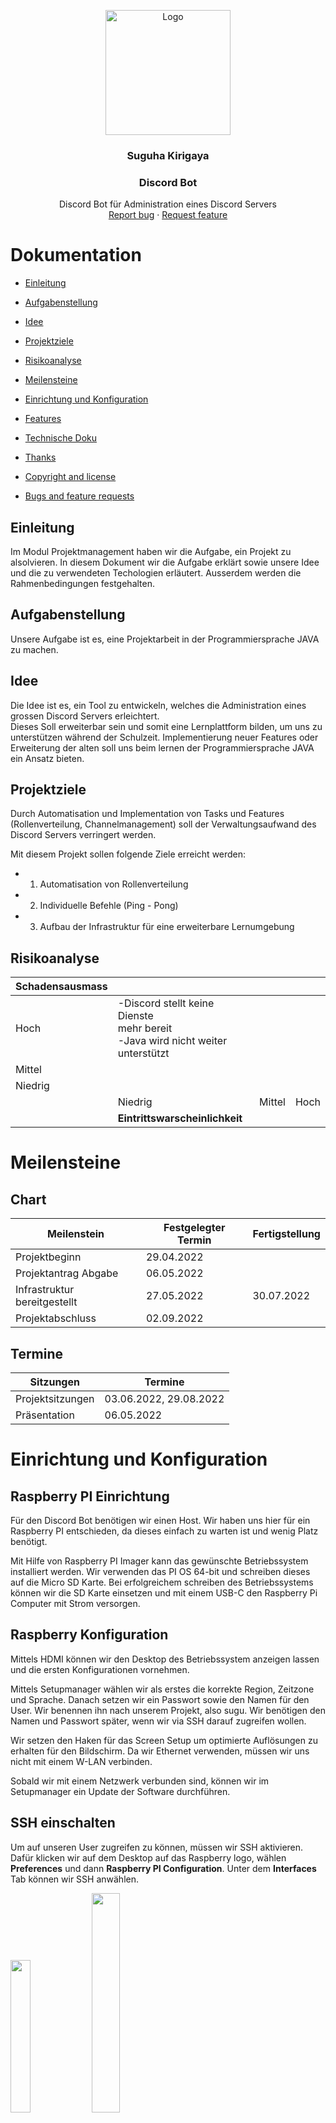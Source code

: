 
<p align="center">
  <a href="https://example.com/">
    <img src="Suguha.png" alt="Logo" width=200 height=200>
  </a>

<h3 align="center">Suguha Kirigaya</h3>
  <h3 align="center">Discord Bot</h3>

  <p align="center">
    Discord Bot für Administration eines Discord Servers 
    <br>
    <a href="https://reponame/issues/new?template=bug.md">Report bug</a>
    ·
    <a href="https://reponame/issues/new?template=feature.md&labels=feature">Request feature</a>
  </p>


# Dokumentation

- [Einleitung](#einleitung)
- [Aufgabenstellung](#aufgabenstellung)
- [Idee](#idee)
- [Projektziele](#projektziele)
- [Risikoanalyse](#risikoanalyse)
- [Meilensteine](#meilensteine)
- [Einrichtung und Konfiguration](#einrichtung-und-konfiguration)
- [Features](#features)
- [Technische Doku](#technische-doku)

- [Thanks](#thanks)
- [Copyright and license](#copyright-and-license)
- [Bugs and feature requests](#bugs-and-feature-requests)


## Einleitung

Im Modul Projektmanagement haben wir die Aufgabe, ein Projekt zu alsolvieren. 
In diesem Dokument wir die Aufgabe erklärt sowie unsere Idee und die zu verwendeten Techologien erläutert. Ausserdem werden die Rahmenbedingungen festgehalten.

## Aufgabenstellung

Unsere Aufgabe ist es, eine Projektarbeit in der Programmiersprache JAVA zu machen.

## Idee

Die Idee ist es, ein Tool zu entwickeln, welches die Administration eines grossen Discord Servers erleichtert.  
Dieses Soll erweiterbar sein und somit eine Lernplattform bilden, um uns zu unterstützen während der Schulzeit. 
Implementierung neuer Features oder Erweiterung der alten soll uns beim lernen der Programmiersprache JAVA ein Ansatz bieten.

## Projektziele

Durch Automatisation und Implementation von Tasks und Features (Rollenverteilung, Channelmanagement) soll der Verwaltungsaufwand des Discord Servers verringert werden.

Mit diesem Projekt sollen folgende Ziele erreicht werden:
- 1.	Automatisation von Rollenverteilung
- 2.	Individuelle Befehle (Ping - Pong)
- 3.	Aufbau der Infrastruktur für eine erweiterbare Lernumgebung

## Risikoanalyse


| Schadensausmass |                                                                                                    |        |      |
|:----------------|:---------------------------------------------------------------------------------------------------|-------:|-----:|
| Hoch            | -Discord stellt keine Dienste <br />mehr bereit <br />-Java wird nicht weiter<br /> unterstützt    |        |      |
| Mittel          |                                                                                                    |        |      |
| Niedrig         |                                                                                                    |        |      |
|                 | Niedrig                                                                                            | Mittel | Hoch | 
|                 | __Eintrittswarscheinlichkeit__                                                                     |        |      |     |

# Meilensteine

## Chart
| Meilenstein                  | Festgelegter Termin | Fertigstellung |
|------------------------------|---------------------|----------------|
| Projektbeginn                | 29.04.2022          |                |
| Projektantrag Abgabe         | 06.05.2022          |                |
| Infrastruktur bereitgestellt | 27.05.2022          | 30.07.2022     |
| Projektabschluss             | 02.09.2022          |                |

## Termine

| Sitzungen        | Termine                | 
|------------------|------------------------|
| Projektsitzungen | 03.06.2022, 29.08.2022 |                   
| Präsentation     | 06.05.2022             |                   

# Einrichtung und Konfiguration

## Raspberry PI Einrichtung

Für den Discord Bot benötigen wir einen Host. Wir haben uns hier für ein Raspberry PI entschieden, da dieses einfach zu warten ist und wenig Platz benötigt.<br />

Mit Hilfe von Raspberry PI Imager kann das gewünschte Betriebssystem installiert werden. Wir verwenden das PI OS 64-bit und schreiben dieses auf die Micro SD Karte.
Bei erfolgreichem schreiben des Betriebssystems können wir die SD Karte einsetzen und mit einem USB-C den Raspberry Pi Computer mit Strom versorgen.

## Raspberry Konfiguration

Mittels HDMI können wir den Desktop des Betriebssystem anzeigen lassen und die ersten Konfigurationen vornehmen. <br />

Mittels Setupmanager wählen wir als erstes die korrekte Region, Zeitzone und Sprache. Danach setzen wir ein Passwort sowie den Namen für den User. Wir benennen ihn nach unserem Projekt, also sugu. Wir benötigen den Namen und Passwort später, wenn wir via SSH darauf zugreifen wollen. <br />

Wir setzen den Haken für das Screen Setup um optimierte Auflösungen zu erhalten für den Bildschirm. Da wir Ethernet verwenden, müssen wir uns nicht mit einem W-LAN verbinden. <br />

Sobald wir mit einem Netzwerk verbunden sind, können wir im Setupmanager ein Update der Software durchführen.

## SSH einschalten
Um auf unseren User zugreifen zu können, müssen wir SSH aktivieren. Dafür klicken wir auf dem Desktop auf das Raspberry logo, wählen **Preferences** und dann **Raspberry PI Configuration**. Unter dem **Interfaces** Tab können wir SSH anwählen. 

<img src="Raspi-Interface.png" width="25%"> <img src="SSH.png" width="30%"> <br />

## Statische IP vergeben
Um mit keinen Komplikationen konfrontiert zu werden, vergeben wir dem Raspberry PI eine Statische IP Addresse. Dafür öffnen wir das Terminal auf dem Desktop. Mittels ``ifconfig`` können wir die momentan zugeweiste IP des netzwerkes ansehen. In unserem Fall ist dies **192.168.1.17**.<br />Mittels ``sudo nano /etc/dhcpcd.conf`` können wir direkt in die config file unsere gewünschte IP Addresse schreiben. Dies machen wir wiefolgt: 
```
interface eth0
static ip_address=192.168.1.17
static routers=192.168.1.1
static domain_name_servers=8.8.8.8 8.8.4.4

```
Einstellungen mit ``Ctrl + o`` schreiben und den Editor mit ``Ctrl + x`` verlassen. Danach den Raspi neustarten:

``sudo reboot``

## Docker Installation

Mit Docker ist es einfach, Server-Software Auszuprobieren und zu Betreiben. So Installiert man die Container-Plattform für gängige Betriebssysteme auf dem Server oder Entwickler-PC, hier in unserem Fall das Raspberry PI

Da nun eine Statische IP gesetzt wurde, kann via SSH verbunden werden. Mittels dem Programm Putty auf 192.168.1.17 verbinden, Username und Passwort eingeben. <br />
Danach führen wir standart package updates aus, um auf dem neusten stand zu sein.

```
sudo apt update

sudo apt upgrade
```

Mit dem curl statement starten wir ein Shell Script, um Docker zu installieren: 

```
curl -sSL https://get.docker.com | sh
```
Als nächstes müssen wir den Benutzer ```sugu``` in die dockergruppe hinzufügen:
```
sudo usermod -aG docker sugu
```
## Docker testen
Nach der Installation von Docker und Docker-Compose kann man Programme schnell auf allen Betriebssystemen testen. Ob der Docker-Daemon läuft, verrät `docker version`.

Ob Docker-Compose läuft, verrät `docker compose version`.
## Portainer Installation
Um die Verwaltung der Container zu vereinfachen mit einem web GUI installieren wir Portainer. 
Portainer ist ein Open Source Werkzeug, um Container basierte Anwendungen unter Docker, Kubernetes, Docker Swarm und Azure ACI zu verwalten. Dabei stellt Portainer eine komfortable Benutzeroberfläche für das Management der Docker-Umgebung zur Verfügung.


```
sudo docker pull portainer/portainer-ce:linux-arm

sudo docker run -d -p 9000:9000 --name=portainer --restart=always -v /var/run/docker.sock:/var/run/docker.sock -v portainer_data:/data portainer/portainer-ce:linux-arm
```
Danach ist die Installation abgeschlossen. Nun können wir mit einem Browser Lokal auf das Webinterface zugreifen: ``http://sugu.local:9000/``

<img src="Portainer.PNG" width="45%"> <img src="Container.PNG" width="45%">


## Discord Übersicht

Discord ist eine App für Nachrichten, Chats und Videoanrufe. 
Das Programm kann auf dem Smartphone oder auch auf dem PC installiert werden.

In den Chats lassen sich auch Videos, Bilder oder Dokumente versenden.
Auf Discord kann man auch eigene Server erstellen. Server sind Bereiche, in denen man sich mit Freunden oder anderen Usern zu einem speziellen Thema austauschen kann. 
Auf einem Server kann man verschiedene Sprach- und Textkanäle mit verschiedenen Berechtigungen erstellen. Diese Berechtigungen werden über Rollen verwaltet und können den Usern zugewiesen werden.
<img src="Discord.PNG" width="100%">



# Features


## Rollenverteilung "Simp" Rolle

Um auf einem grossen Server zu erkennen, welcher User zu welcher Freundesgruppe gehört, ist es praktisch einer Rollengruppe anzugehören. 
Immer dann, wenn ein Benutzer sich mit dem Sprachkanal "Katari`s Simpsumpf" verbindet, wird dem User über das ausgelöste Event die Rolle "Simp" zugewiesen. 
Dadurch ist 

## Ping - Pong

Um zu Überprüfen ob der Discord Bot funktioniert und läuft, wird eine Ping - Pong Funktion eingebaut. 
Mit `/Ping` kann ein Event ausgelöst werden. Dieses wird mit der Reaktion "Pong!" beantwortet im Chat vom Discord Bot. Somit weiss man, dass er Online ist und funktioniert.

## @Everyone Bot Schutz und Jail Rollenvergabe

Der Chatbefehl `@everyone` wird häufig von Scam-Bots verwendet, um die Aufmerksamkeit durch einen ping an alle zu erhalten. Dies geschieht dann meistens in jedem Textkanal.
Dabei wird gehofft, dass die Personen auf einen Link klicken. Um vorzubeugen, dass jemand auf diesen Link klickt, Löscht der Discord Bot die Nachricht. Weiter gibt er dem Benutzer eine Rolle: "Jail".
Diese Rolle wurde auf dem Discord Server so konfiguriert, dass der Benutzer keine Schreibberechtigung mehr hat und somit keine Links mehr posten kann.

## YEP chatbot

Der Ausdruck "YEP" als Bestätigung auf eine Aussage ist in vielen Gruppen sehr verbreitet. Deswegen Soll der Discord Bot davon nicht ausgeschlossen werden.
Jedes mal wenn ein Satz das Wort `yep` enthält, meldet sich der Discord Bot mit `YEP` über das ausgelöste Event.


# Technische Doku

Unser Applikation ist in Java geschrieben. Als Buildsystem verweden wir Gradle damit wir die Java Applikation erstellen können.

Gielderung der Applikation:
TODO BILD HINZUFüGEN SYSTEMüBERSICHT
TODO BILD HINZUFüGEN SCHEMA
TODO BILD HINZUFüGEN KLASSEN DIAGRAM

Systemübersicht:
- [Discord API](#discord-API)
- [Raspberry PI / Server](#raspberry-pi-server)
- [Docker](#docker)
- [Applikation, Dependencies](#applikation)
- [Reflektion](#reflektion)


## Discord API
Wir verwenden die Discord API via der Java Bibliothek discord4j.

### Risiken:
Sollte die Discord API down sein, geht unser Bot natürlich nicht, somit ist es ein single point of failure.

## Raspberry PI Server
Als Server verwenden wir einen Raspberry PI 4B 8 GB RAM.
### Vorteile:
Dieser hat den Vorteil wenig Ressourcen zu verbrauchen (Strom, Platz). Ideal Für unseren Use Case.
### Nachteile
Ein Nachteil kann sein, dass bestimmte Software nicht läuft, da es eine andere CPU Architecture hat.
Beim Raspberry PI ist es ein arm64v7.

Uns betrifft das nicht in diesem Fall, da unsere Java Applikation in einem Docker Container gehostet wird.

### Risiken:
1. Stromausfall: Sollte es einen Stromausfall geben, wird der Discord Bot, abstürzen da wir ihn nicht redundant hosten.
2. Internetausfall: Sollte die Internetverbindung ausfallen ist der Discord Bot auch nicht erreichbar.


## Docker
Wir verwenden docker als Container Technologie.
Ermöglicht uns einfaches Deployment von der Applikation. Wenn die Applikation auf dem Container läuft, kann der Discord Bot auf allen Docker lauffähigen PCs gehostet werden.
Zudem verwenden wir noch Docker Compose. Dieser Managed den Docker Container. Sollte dieser abstürzen wird er neu gestartet. Dies Ermöglicht es uns eine hohe Uptime zu gewährleisten.

### Vorteile:
Abgestürzte Container werden neu gestartet.
### Nachteile / Risiken:
Wir haben eine zusätzliche Abhängigkeit, welche wir managen müssen.


## Applikation
Unser Discord Bot ist in Java geschrieben. Wir verwenden als bibliothek discord4j, welche uns eine einfache integration mit Discord ermöglicht.
### Vorteile:
Java ist eine einfach zu lernende Sprache. Weiter gibt es schon viele Bibliotheken, welche wir einbinden können.
### Nachteile / Risiken:
Wir haben eine direkte Abhängigkeit zu discord4j. Sollte die bibliothek nicht mehr gewartet werden, müssten wir Anpassungen selbst implementieren.

## VCS
Als VCS haben wir die Vorgabe Git

### Vorgehen beim Programmieren

Wir haben uns dazu entschieden die Applikation in Pair Programming zu erstellen. Somit haben wir einen direkten Austausch von Ideen, wie wir unser gewünschtes Feature umsetzen können.
Der Vorteil dabei ist, dass wir beide den Code kennen und diesen einfach warten können.


```Filesystem
main/
└── Java/
      └── ch.wema/
            ├── commands/
            │        └── PingCommand
            ├── core/
            │    ├── command/
            │           └── Command
            │    └──reaction/
            │           └── Reaction
            ├── event.listeners/
            │           ├── ChatInpitInteractionEventListener
            │           ├── MessageCreateEventListener
            │           └── VoiceStateUpdateEventListener
            └──  reactions/
                  │     ├── AtEveryoneReaction
                  │     ├── SimpReaction
                  │     └── YepReaction
                  ├── GlobalCommandRegistrar
                  └── Sugu
 
```

### Mario Please uml-schema.svg inzufügen

Folgende 4 Teile sind die wichtigsten:

1. Commands
2. Reactions
3. Listeners
4. GlobalCommandRegistrar


#### Commands:

Commands oder auch Befehle sind alle Befehle, welcher der Benutzer kontrolliert absetzen kann.<br />
Diese Unterteilung ist zur separierung von Klassen und dient der einfachen Übersicht.

#### Reactions:

Eine Reaction ist ein Event, auf welches man Reagieren möchte bsp. Statusänderung von Usern.

#### Listeners:

Listeners handeln alle Events von Reactions und Commands.

#### GlobalCommandRegistrar:
Dient zur Registrierung von Events auf der Server Seite.


#### Gliederungsvorteile

Anpassungen sind einfach zu erstellen, da man diese als Command oder als Reaction einfach hinzufügen kann und keinen bestehenden Code anpassen muss.
Der Core Ordner dient als Abstraction damit alle Reactions/Commands einen gleichen nenner haben ausserhalb des Objektes.

## Reflektion

#### Was ist gut geganen:
Die entscheidung das es ein Discord Bot werden sollte, war einfach zu treffen. Da Mario ein Discord Server hat und diesen mit den Bot Administrieren möchte. Die einarbeitung in das Discord Framework discord4j war zudem auch einfach, nachdem wir entdeckt haben wie wir denn Code inspecten können.

#### Wo haben wir noch verbessung potenzial:
Wir haben noch potenzial bei der Aktualisierung von bot selbst wir haben an gedacht diese über Docker hub zu machen aber aus Zeit gründen haben wir uns entschlossen diese feature für später einzubauen.
Bei der Java programmierung war es für uns beide neuland. Deswegen hatten wir am anfang noch mühe sachen umsetzen, diese ist aber in den Wochen immer besser geworden da wir vertrauter mit der Sprache und dem Framework geworden sind.

#### Aussicht: 
Wir hab beschlossen das dies Projekt eine grundlage sein soll für einen Discord Bot Infrastruktur haben wir erstellt und überall lauffähigen wo docker lauft. Von Code her sind wir sehr flexible wir können schnell neue Reactions oder Commands erstellen da wir das Framework erstellt haben. Jetzt brauchen wir nur noch mehr coole Ideen, welche wir umsetzen können.



## What's included (:)

Some text

```text
folder1/
└── folder2/
    ├── folder3/
    │   ├── file1
    │   └── file2
    └── folder4/
        ├── file3
        └── file4
```

## Bugs and feature requests

Have a bug or a feature request? Please first read the [issue guidelines](https://reponame/blob/master/CONTRIBUTING.md) and search for existing and closed issues. If your problem or idea is not addressed yet, [please open a new issue](https://reponame/issues/new).

## Contributing

Please read through our [contributing guidelines](https://reponame/blob/master/CONTRIBUTING.md). Included are directions for opening issues, coding standards, and notes on development.

Moreover, all HTML and CSS should conform to the [Code Guide](https://github.com/mdo/code-guide), maintained by [Main author](https://github.com/usernamemainauthor).

Editor preferences are available in the [editor config](https://reponame/blob/master/.editorconfig) for easy use in common text editors. Read more and download plugins at <https://editorconfig.org/>.

## Creators

**Creator 1**

- <https://github.com/usernamecreator1>

## Thanks

Some Text

## Copyright and license

Code and documentation copyright 2011-2018 the authors. Code released under the [MIT License](https://reponame/blob/master/LICENSE).

Enjoy :metal: